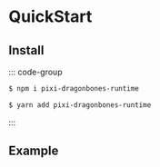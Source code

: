 # QuickStart

## Install
::: code-group
```sh [npm]
$ npm i pixi-dragonbones-runtime
```
```sh [yarn]
$ yarn add pixi-dragonbones-runtime
```
:::
<!--@include: ../../../README.md{24,42}-->
## Example
<!--@include: ../example/demo.md-->